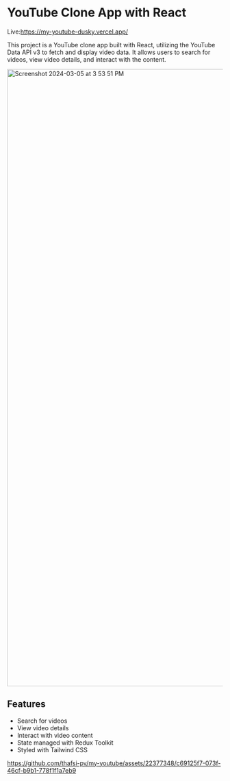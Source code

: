 # YouTube Clone App with React

Live:https://my-youtube-dusky.vercel.app/

This project is a YouTube clone app built with React, utilizing the YouTube Data API v3 to fetch and display video data. It allows users to search for videos, view video details, and interact with the content.

<img width="1440" alt="Screenshot 2024-03-05 at 3 53 51 PM" src="https://github.com/thafsi-pv/my-youtube/assets/22377348/00d8d56f-21ed-4a7a-8585-6afbcdbfb830">

## Features

- Search for videos
- View video details
- Interact with video content
- State managed with Redux Toolkit
- Styled with Tailwind CSS

https://github.com/thafsi-pv/my-youtube/assets/22377348/c69125f7-073f-46cf-b9b1-778f1f1a7eb9

